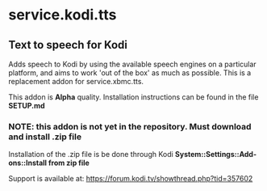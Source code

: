 service.kodi.tts
================

Text to speech for Kodi
-----------------------
Adds speech to Kodi by using the available speech engines on a particular platform, and aims to
work 'out of the box' as much as possible. This is a replacement addon for 
service.xbmc.tts.

This addon is **Alpha** quality. Installation instructions can be found in the file **SETUP.md**

### NOTE: this addon is not yet in the repository. Must download and install .zip file
Installation of the .zip file is be done through Kodi **System::Settings::Add-ons::Install from zip file**

Support is available at: https://forum.kodi.tv/showthread.php?tid=357602
